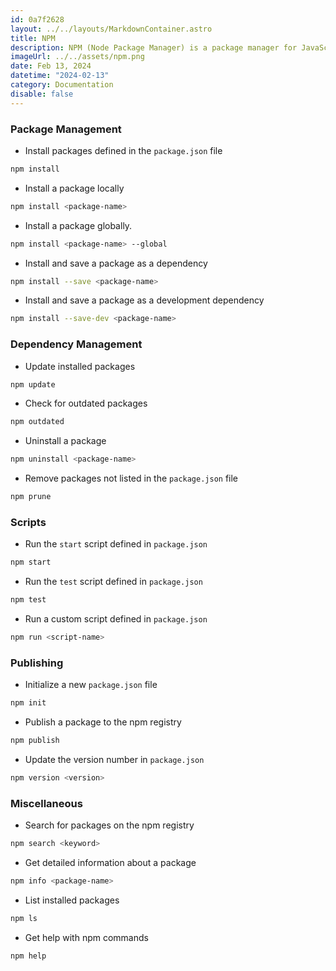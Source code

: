 ```yaml
---
id: 0a7f2628
layout: ../../layouts/MarkdownContainer.astro
title: NPM
description: NPM (Node Package Manager) is a package manager for JavaScript that allows developers to easily share and reuse code. It simplifies dependency management and makes it effortless to install, publish, and manage packages for Node.js projects.
imageUrl: ../../assets/npm.png
date: Feb 13, 2024
datetime: "2024-02-13"
category: Documentation
disable: false
---
```


### Package Management

- Install packages defined in the `package.json` file

```bash
npm install
```

- Install a package locally

```bash
npm install <package-name>
```

- Install a package globally.

```bash
npm install <package-name> --global
```

- Install and save a package as a dependency

```bash
npm install --save <package-name>
```

- Install and save a package as a development dependency

```bash
npm install --save-dev <package-name>
```

### Dependency Management

- Update installed packages

```bash
npm update
```

- Check for outdated packages

```bash
npm outdated
```

- Uninstall a package

```bash
npm uninstall <package-name>
```

- Remove packages not listed in the `package.json` file

```bash
npm prune
```

### Scripts

- Run the `start` script defined in `package.json`

```bash
npm start
```

- Run the `test` script defined in `package.json`

```bash
npm test
```

- Run a custom script defined in `package.json`

```bash
npm run <script-name>
```

### Publishing

- Initialize a new `package.json` file

```bash
npm init
```

- Publish a package to the npm registry

```bash
npm publish
```

- Update the version number in `package.json`

```bash
npm version <version>
```

### Miscellaneous

- Search for packages on the npm registry

```bash
npm search <keyword>
```

- Get detailed information about a package

```bash
npm info <package-name>
```

- List installed packages

```bash
npm ls
```

- Get help with npm commands

```bash
npm help
```
